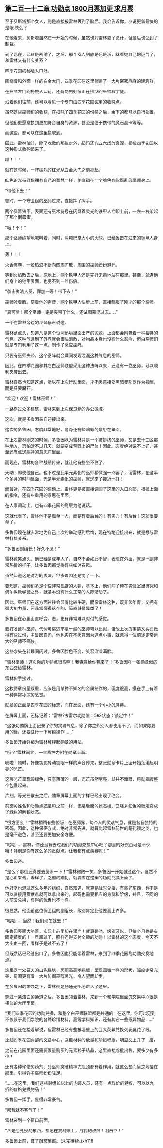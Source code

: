 ## [第二百一十二章 功勋点 1800月票加更 求月票](https://www.xxbiquge.com/11_11222/8819908.html)


  至于贝斯塔那个女人，则是直接被雷林丢到了脑后。我会告诉你，小说更新最快的是眼.快么？

  在他看来，贝斯塔虽然在一开始的时候，虽然也对雷林耍了诡计，但最后也受到了制裁。

  到了现在，已经是两清了，之后，那个女人到底是死是活，就看她自己的运气了，和雷林又有什么关系？

  四季花园的秘境入口处。

  围绕着和外面一样的白金大门，四季花园在这里修建了一大片密密麻麻的建筑群。

  在白金大门的秘境入口前，还有两列好像正在排队的巫师和学徒。

  沿着他们往前，还可以看见一个专门由四季花园设定的收购点。

  虽然这些巫师们的收获，在扣除了四季花园的份额之后，余下的都可以自行处置。

  但他们更愿意换到更加符合自身的资源，甚至是便于携带的魔石晶卡等等。

  而这些，都可以在这里换取到。

  因此，雷林估计，除了收缴的那些之外，起码还有五六成的资源，都被四季花园以这种形式收购起来了。

  嗡！！！

  就在这时候，一阵猛烈的红光从白金大门之前亮起。

  红色的光柱好像拥有自己的智慧一样，笔直指在一个脸色有些慌乱的巫师身上。

  “带他下去！”

  顿时，一个守卫组的巫师过来，直接挥了挥手。

  两个穿着铁甲，表面还有巫术符号在闪烁着灵光的铁甲人立即上前，一左一右架起了那个倒霉蛋。

  “哦！不！”

  那个巫师绝望地喊叫着，同时，两颗巴掌大小的火球，已经轰击在过来的铠甲人身上。

  轰！！！

  火舌席卷，一股热浪不断向四周扩散，周围的巫师纷纷避开。

  等到火焰散去之后，原地上，两个铁甲人还是完好无损地站在那里。甚至，就连他们身上的铠甲表面，也见不到一丝伤痕。

  “袭击执法人员，罪加一等！带下去！”

  巫师冷着脸。随着他的声音，两个铁甲人快步上前，直接制服了刚才的那个巫师。

  “真可怜！那个巫师一定是夹带了什么，还试图蒙混过去……”

  一个在雷林旁边的巫师低声说道。

  雷林点点头，知道凡是这个恒河秘境里面出产的资源。上面都会附带着一种独特的气息，这种气息到了外界就会很快消散，对物品本身也没有什么影响，但白巫师们就是专门利用了这一点，制作了感应巫阵。

  只要有巫师夹带，这个巫阵就会瞬间发现泄漏这种气息的巫师。

  因此，在四季花园和其它白巫师联盟采用这种法阵以来，还没有一位巫师，可以顺利夹带出去。

  雷林自然也知道这点，所以在上次行动里面。才不愿意接受黑暗曼陀罗作为报酬，而是只要魔石。

  “欢迎！欢迎！雷林巫师！”

  一路穿过众多建筑，雷林来到上次保卫组的办公区域。

  这次，就是多鲁因亲自迎接出来。

  这次的多鲁因，态度非常地好，隐隐还有些赔罪的意思在里面。

  在上次雷林刚来的时候，多鲁因以为雷林只是一个被排挤的巫师，又是去十三区那种地方，恐怕活不过几天，就要变成荒野上的尸体！因此。态度绝对说不上好，甚至还有点送瘟神的意思在里面。

  而现在，雷林的各种战绩传来，就让他有些坐不住了。

  天呐！即使他自己。也不过是比半元素化的巫师稍微强一点罢了，而雷林，在这半个多月的时间里面，光是半元素化的巫师，就送来了接近一打！

  而最近，在四季花园的调动上。雷林更是被直接调回了这里的入口总部，根据上面的指令，还有些重用的意思在里面。

  在人事调动上，也有四季花园的高层为他说话。

  这就代表了，雷林他不是孤单一人，而是有着后台的！有实力！有后台！这就很要命了。

  多鲁因现在就非常地为自己上次的举动感到后悔，现在特地迎接出来，就是想与雷林打好关系。

  “多鲁因副组长！好久不见！”

  雷林微笑点头，他已经是成年人了，自然不会如此不智，表现在外面，就是一副非常热情的样子，让多鲁因都觉得有些如沐春风。

  虽然知道这是对方的表演，但多鲁因还是愣了一下。

  要知道，巫师们多是个性非常孤僻的人物，基本上，他们除了待在实验室里研究和偶尔教教学徒之外，就基本没有什么正常的人际活动了。

  因此，巫师们在这方面往往会显得比较生硬，而像雷林这种，既非常年青，又拥有强大的力量，还非常懂得这个的，简直就是异类了！

  多鲁因在心里面直呼变、态，更有非常难以对付的感觉。

  要打发这种巫师，代价可远远不是一般的巫师可以比拟，但他上次的事情又实在做得有些过份，多鲁因自问，他也实在不愿意因为这点小事，就惹得一位前途非常远大的巫师不痛快。

  这些念头在转瞬间闪过，多鲁因脸色不变，笑容洋溢满脸。

  “雷林巫师！这次你的功勋点很高啊！我特意给你带来了！”多鲁因将一张勋章似的东西交给雷林。

  雷林伸手接过。

  这枚勋章份量很重，应该是用某种不知名的金属制作的，密度很高，摸在手上有着一种非常冰凉的感觉。

  勋章的正面是四季花园的标志，而在反面，还有一个小小的屏幕。

  在屏幕上面，还标记着：“雷林?法雷尔功勋值：563状态：锁定中！”

  “这张功勋牌上面记录了你的灵魂气息，除了你之外别人都使用不了，而如果你要用的话，还要进行一下解锁操作……”

  多鲁因开始详细为雷林解释起勋章的用法。

  “哦？”雷林闻言，一丝精神力附在勋章上面。

  呲啦！顿时，好像钥匙转动锁眼一样的声音传来，整张勋章卡片上面开始荡漾起明亮的光芒。

  这层光芒呈现碧绿色，只有薄薄的一层，光芒虽然明亮，却并不耀眼，将勋章牌整个包裹起来。

  片刻，等光芒散去之后，勋章屏幕上面的字样已经出现了改变。

  前面的姓名和功勋点还是和之前一样，但是后面的状态栏，已经从红色的锁定变成了绿色的解锁状态。

  “很方便么！”雷林稍稍有些惊讶，在巫师界，每个人的灵魂气息，就是各自独特的密码，因此，这种保密方式，绝对非常先进，就算比起雷林前世的瞳孔锁之类，也是毫不逊色，甚至还要更加安全方便。

  “哈哈……雷林，你还没有去过我们的功勋兑换中心吧？那里的好东西可是不少哦！特别是你有这么多的贡献点，让我都有点羡慕呢！”

  多鲁因道。

  “是么？那倒还真要去见识一下！”雷林微微一笑，多鲁因一开始就说这个，自然不是心血来潮，看样子，之前的赔礼，就要应在这里的功勋兑换上面了。

  他好歹也混过这么多年的组织，自然知道，就算是战时兑换，有些好东西，也不是可以直接用贡献点就可以拿出来的，起码也需要相应的身份和阶级，并且，不同的人前去兑换，获得的优惠也不一样。

  很显然，他面前这位保卫组的副组长，级别肯定比他要高上许多。

  “哈哈……当然！我们现在就去！”

  多鲁因表面大笑着，实际上心里却在滴血！就算是他，级别可以，但每个月也是有固定额度的！一旦超过了，照样还得支付全额的功勋！以雷林的这个态度，今天不大出血一回，看样子是过不去了！

  但既然话已经说出口了，多鲁因也只能带着雷林，来到了四季花园的功勋交换地点。

  这里是一处巨大的白色建筑，房顶高高地翘起，呈现圆锥一样的形状，弧度非常完美，周围更有着一大片防御巫阵灵光，令人望而却步。

  在多鲁因的带领之下，雷林倒是畅通无阻地进入了这里。

  穿过一条洁白的通道之后，多鲁因领着雷林，来到一个和学院里面的交易中心很是相似的大厅里面。

  “我们四季花园的功勋兑换，和整个白巫师联盟都是共通的，在这里，你可以见到不仅限于我们学院的各种珍惜材料，高等学科知识，还有其它一些奇异物品……”

  多鲁因还在接着解说，但雷林已经有些被墙壁上的巨大荧幕兑换列表晃花了眼。

  比起四季花园内部的交易中心，这里材料的数量和珍惜程度，明显又上升了一层。

  之前在花园里面还需要限量购买的元素粒子结晶，这里直接成批出售，要多少有多少！

  还有各种珍惜的药剂、对巫师突破精神力瓶颈都有着作用，就这么堂而皇之地挂在那里，引得许多巫师纷纷驻足。

  “……在这里，我们这些副组长以上的内部人员，还有一点议价的特权，可以以九折的价格兑换物品！”

  多鲁因一挥手，显得非常豪气。

  “那我就不客气了！”

  雷林来到一个窗口前面。

  “凡是他兑换的东西，都记在我的账上，用我的权限！明白不！”

  多鲁因上前，敲了敲玻璃窗。(未完待续。)xh118
